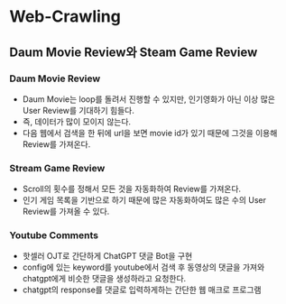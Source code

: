 # Web-Crawling

## Daum Movie Review와 Steam Game Review
### Daum Movie Review
  - Daum Movie는 loop를 돌려서 진행할 수 있지만, 인기영화가 아닌 이상 많은 User Review를 기대하기 힘들다.
  - 즉, 데이터가 많이 모이지 않는다.
  - 다음 웹에서 검색을 한 뒤에 url을 보면 movie id가 있기 때문에 그것을 이용해 Review를 가져온다.

### Stream Game Review
  - Scroll의 횟수를 정해서 모든 것을 자동화하여 Review를 가져온다.
  - 인기 게임 목록을 기반으로 하기 때문에 많은 자동화하여도 많은 수의 User Review를 가져올 수 있다.

### Youtube Comments
  - 핫셀러 OJT로 간단하게 ChatGPT 댓글 Bot을 구현
  - config에 있는 keyword를 youtube에서 검색 후 동영상의 댓글을 가져와 chatgpt에게 비슷한 댓글을 생성하라고 요청한다.
  - chatgpt의 response를 댓글로 입력하게하는 간단한 웹 매크로 프로그램

